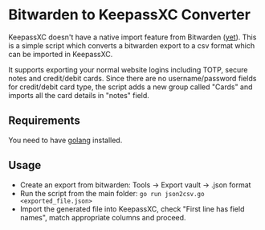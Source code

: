 # Bitwarden to KeepassXC Converter
KeepassXC doesn't have a native import feature from Bitwarden ([yet](https://github.com/keepassxreboot/keepassxc/issues/8367)). This is a simple script which converts a bitwarden export to a csv format which can be imported in KeepassXC.<br>

It supports exporting your normal website logins including TOTP, secure notes and credit/debit cards. Since there are no username/password fields for credit/debit card type, the script adds a new group called "Cards" and imports all the card details in "notes" field.

## Requirements
You need to have [golang](https://go.dev/doc/install) installed.

## Usage
- Create an export from bitwarden: Tools -> Export vault -> .json format
- Run the script from the main folder: `go run json2csv.go <exported_file.json>`
- Import the generated file into KeepassXC, check "First line has field names", match appropriate columns and proceed.
